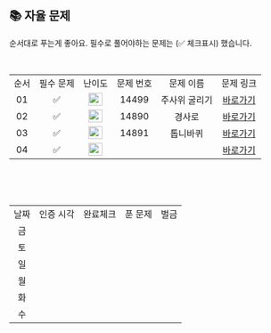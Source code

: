 
## 📚 자율 문제

순서대로 푸는게 좋아요.
필수로 풀어야하는 문제는 (✅ 체크표시) 했습니다.

<br/>
<table>
  <tr>
    <td align="center">순서</td>
    <td align="center">필수 문제</td>
    <td align="center">난이도</td>
    <td align="center">문제 번호</td>
    <td align="center">문제 이름</td>
    <td align="center">문제 링크</td>
  </tr>
   <tr>
    <td align="center">01</td>
    <td align="center">✅</td>
    <td align="center"><img height="23px" width="25px" src="https://d2gd6pc034wcta.cloudfront.net/tier/14.svg"></td>
    <td align="center">14499</td>
    <td align="center">주사위 굴리기</td>
    <td align="center"><a href="https://www.acmicpc.net/problem/14499">바로가기</a></td>
  </tr>
     <tr>
    <td align="center">02</td>
    <td align="center">✅</td>
    <td align="center"><img height="23px" width="25px" src="https://d2gd6pc034wcta.cloudfront.net/tier/13.svg"></td>
    <td align="center">14890</td>
    <td align="center">경사로</td>
    <td align="center"><a href="https://www.acmicpc.net/problem/14890">바로가기</a></td>
  </tr>
   <tr>
    <td align="center">03</td>
    <td align="center">✅</td>
    <td align="center"><img height="23px" width="25px" src="https://d2gd6pc034wcta.cloudfront.net/tier/15.svg"></td>
    <td align="center">14891</td>
    <td align="center">톱니바퀴</td>
    <td align="center"><a href="https://www.acmicpc.net/problem/14891">바로가기</a></td>
  </tr>
  <tr>
    <td align="center">04</td>
    <td align="center">✅</td>
    <td align="center"><img height="23px" width="25px" src="https://d2gd6pc034wcta.cloudfront.net/tier/15.svg"></td>
    <td align="center"></td>
    <td align="center"></td>
    <td align="center"><a href="https://www.acmicpc.net/problem">바로가기</a></td>
  </tr>
</table>
<br/><br/>


<br>

<table>
  <tr>
    <td align="center">날짜</td>
    <td align="center">인증 시각</td>
    <td align="center">완료체크</td>
    <td align="center">푼 문제</td>
    <td align="center">벌금</td>
  </tr>
   <tr>
    <td align="center">금</td>
    <td align="center"></td>
    <td align="center"></td>
    <td align="center"></td>
    <td align="center"></td>
  </tr>
  <tr>
    <td align="center">토</td>
    <td align="center"></td>
    <td align="center"></td>
    <td align="center"></td>
    <td align="center"></td>
  </tr>
  <tr>
    <td align="center">일</td>
    <td align="center"></td>
    <td align="center"></td>
    <td align="center"></td>
    <td align="center"></td>
  </tr>
  <tr>
    <td align="center">월</td>
    <td align="center"></td>
    <td align="center"></td>
    <td align="center"></td>
    <td align="center"></td>
  </tr>
  <tr>
    <td align="center">화</td>
    <td align="center"></td>
    <td align="center"></td>
    <td align="center"></td>
    <td align="center"></td>
  </tr>
   <tr>
    <td align="center">수</td>
    <td align="center"></td>
    <td align="center"></td>
    <td align="center"></td>
    <td align="center"></td>
  </tr>
</table>
